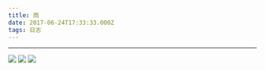 ```yaml
---
title: 雨
date: 2017-06-24T17:33:33.000Z
tags: 日志
---
```

***
![](http://alili.tech/photo/2017-06-24/IMG_8058.JPG)
![](http://alili.tech/photo/2017-06-24/IMG_8066.JPG)
![](http://alili.tech/photo/2017-06-24/FullSizeRender.jpg)